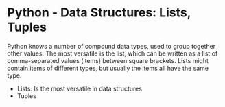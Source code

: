 # Python - Data Structures: Lists, Tuples

Python knows a number of compound data types, used to group together other values. The most versatile is the list, which can be written as a list of comma-separated values (items) between square brackets. Lists might contain items of different types, but usually the items all have the same type.

- Lists: Is the most versatile in data structures
- Tuples